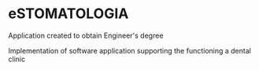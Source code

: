 # eSTOMATOLOGIA
Application created to obtain Engineer's degree 

Implementation of software application supporting the functioning a dental clinic
